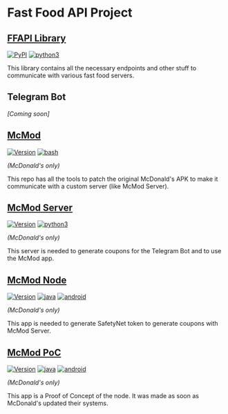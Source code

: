 
# Fast Food API Project

## [FFAPI Library](ffapi)
[![PyPI](https://img.shields.io/pypi/v/ffapi?label=PyPi)](https://pypi.org/project/ffapi/)
[![python3]](#)

This library contains all the necessary endpoints and other stuff to communicate
with various fast food servers.

## Telegram Bot
<!--
[![Version](https://img.shields.io/badge/Latest-2.1.0-blue)](#)
[![python3]](#)
-->

*\[Coming soon\]*

## [McMod](mcmod)
[![Version](https://img.shields.io/badge/Latest-2.3.0-blue)](#)
[![bash]](#)

*(McDonald's only)*

This repo has all the tools to patch the original McDonald's APK to make it
communicate with a custom server (like McMod Server).

## [McMod Server](mcmod-server)
[![Version](https://img.shields.io/badge/Latest-2.0.0-blue)](#)
[![python3]](#)

*(McDonald's only)*

This server is needed to generate coupons for the Telegram Bot and to use the
McMod app.

## [McMod Node](mcmod-node)
[![Version](https://img.shields.io/badge/Latest-5.1.0-blue)](#)
[![java]](#)
[![android]](#)

*(McDonald's only)*

This app is needed to generate SafetyNet token to generate coupons with McMod Server.

## [McMod PoC](mcmod-poc)
[![Version](https://img.shields.io/badge/Latest-2.0.0-blue)](#)
[![java]](#)
[![android]](#)

*(McDonald's only)*

This app is a Proof of Concept of the node. It was made as soon as McDonald's
updated their systems.

[bash]: https://img.shields.io/badge/Language-Bash-brightgreen "Bash"
[java]: https://img.shields.io/badge/Language-Java-red "Java"
[android]: https://img.shields.io/badge/Language-Android-green "Android"
[python3]: https://img.shields.io/badge/Language-Python_3-blue "Python 3"
[go]: https://img.shields.io/badge/Language-Go-00acd7 "Go"
[donate]: https://paypal.me/hexile0

